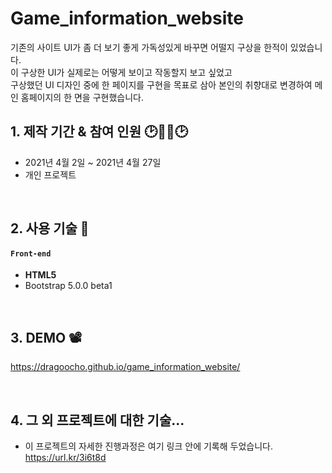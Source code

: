 # Game_information_website

기존의 사이트 UI가 좀 더 보기 좋게 가독성있게 바꾸면 어떨지 구상을 한적이 있었습니다.  
 이 구상한 UI가 실제로는 어떻게 보이고 작동할지 보고 싶었고  
 구상했던 UI 디자인 중에 한 페이지를 구현을 목표로 삼아 본인의 취향대로 변경하여 메인 홈페이지의 한 면을 구현했습니다.

## 1. 제작 기간 & 참여 인원 🕑👨‍🔧🕑

- 2021년 4월 2일 ~ 2021년 4월 27일
- 개인 프로젝트

<br>

## 2. 사용 기술 📱

#### `Front-end`

- **HTML5**
- Bootstrap 5.0.0 beta1

<br>

## 3. DEMO 📽

https://dragoocho.github.io/game_information_website/

<br>

## 4. 그 외 프로젝트에 대한 기술...

- 이 프로젝트의 자세한 진행과정은 여기 링크 안에 기록해 두었습니다.  
  https://url.kr/3i6t8d

